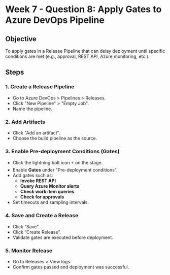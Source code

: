# Week 7 - Question 8: Apply Gates to Azure DevOps Pipeline

## Objective
To apply gates in a Release Pipeline that can delay deployment until specific conditions are met (e.g., approval, REST API, Azure monitoring, etc.).

## Steps

### 1. Create a Release Pipeline
- Go to Azure DevOps > Pipelines > Releases.
- Click "New Pipeline" > "Empty Job".
- Name the pipeline.

### 2. Add Artifacts
- Click "Add an artifact".
- Choose the build pipeline as the source.

### 3. Enable Pre-deployment Conditions (Gates)
- Click the lightning bolt icon ⚡ on the stage.
- Enable **Gates** under "Pre-deployment conditions".
- Add gates such as:
  - **Invoke REST API**
  - **Query Azure Monitor alerts**
  - **Check work item queries**
  - **Check for approvals**
- Set timeouts and sampling intervals.

### 4. Save and Create a Release
- Click “Save”.
- Click “Create Release”.
- Validate gates are executed before deployment.

### 5. Monitor Release
- Go to Releases > View logs.
- Confirm gates passed and deployment was successful.
